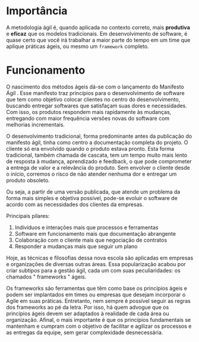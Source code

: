 # Importância

A metodologia ágil é, quando aplicada no contexto correto, mais **produtiva** e **eficaz** que os modelos tradicionais. Em desenvolvimento de software, é quase certo que você irá trabalhar a maior parte do tempo em um time que aplique práticas ágeis, ou mesmo um `framework` completo.


# Funcionamento

O nascimento dos métodos ágeis dá-se com o lançamento do Manifesto Ágil . Esse manifesto traz princípios para o desenvolvimento de software que tem como objetivo colocar clientes no centro do desenvolvimento, buscando entregar softwares que satisfaçam suas dores e necessidades. Com isso, os produtos respondem mais rapidamente às mudanças, entregando com maior frequência versões novas do software com melhorias incrementais.

O desenvolvimento tradicional, forma predominante antes da publicação do manifesto ágil, tinha como centro a documentação completa do projeto. O cliente só era envolvido quando o produto estava pronto. Esta forma tradicional, também chamada de cascata, tem um tempo muito mais lento de resposta à mudança, aprendizado e feedback, o que pode comprometer a entrega de valor e a relevância do produto. Sem envolver o cliente desde o início, corremos o risco de não atender nenhuma dor e entregar um produto obsoleto.

Ou seja, a partir de uma versão publicada, que atende um problema da forma mais simples e objetiva possível, pode-se evoluir o software de acordo com as necessidades dos clientes da empresas.

Principais pilares:

1. Indivíduos e interações mais que processos e ferramentas
2. Software em funcionamento mais que documentação abrangente
3. Colaboração com o cliente mais que negociação de contratos
4. Responder a mudanças mais que seguir um plano

Hoje, as técnicas e filosofias dessa nova escola são aplicadas em empresas e organizações de diversas outras áreas. Essa popularização acabou por criar subtipos para a gestão ágil, cada um com suas peculiaridades: os chamados " frameworks " ágeis.

Os frameworks são ferramentas que têm como base os princípios ágeis e podem ser implantados em times ou empresas que desejam incorporar o Agile em suas práticas. Entretanto, nem sempre é possível seguir as regras dos frameworks ao pé da letra. Por isso, há quem advogue que os princípios ágeis devem ser adaptados à realidade de cada área ou organização. Afinal, o mais importante é que os princípios fundamentais se mantenham e cumpram com o objetivo de facilitar e agilizar os processos e as entregas da equipe, sem gerar complexidade desnecessária.